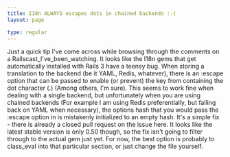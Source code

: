 ```yaml
---
title: I18n ALWAYS escapes dots in chained backends :-(
layout: page

type: regular
---
```


Just a quick tip I've come across while browsing through the comments on a
Railscast_I've_been_watching. It looks like the I18n gems that get
automatically installed with Rails 3 have a teensy bug.
When storing a translation to the backend (be it YAML, Redis, whatever), there
is an :escape option that can be passed to enable (or prevent) the key from
containing the dot character (.) (Among others, I'm sure). This seems to work
fine when dealing with a single backend, but unfortunately when you are using
chained backends (For example I am using Redis preferentially, but falling back
on YAML when necessary), the options hash that you would pass the :escape
option in is mistakenly initialized to an empty hash.
It's a simple fix - there is already a closed pull request on the issue here.
It looks like the latest stable version is only 0.50 though, so the fix isn't
going to filter through to the actual gem just yet. For now, the best option is
probably to class_eval into that particular section, or just change the file
yourself.

